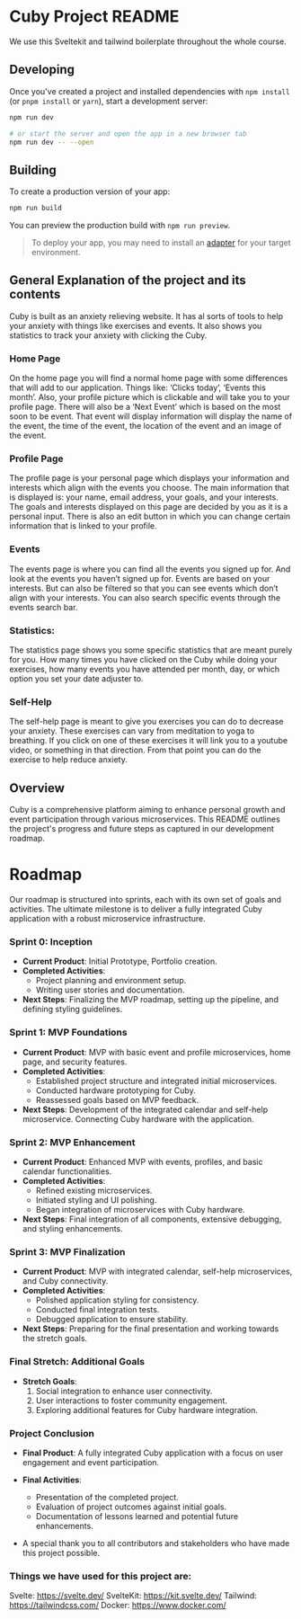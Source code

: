 # Cuby Project README

We use this Sveltekit and tailwind boilerplate throughout the whole course.

## Developing

Once you've created a project and installed dependencies with `npm install` (or `pnpm install` or `yarn`), start a development server:

```bash
npm run dev

# or start the server and open the app in a new browser tab
npm run dev -- --open
```

## Building

To create a production version of your app:

```bash
npm run build
```

You can preview the production build with `npm run preview`.

> To deploy your app, you may need to install an [adapter](https://kit.svelte.dev/docs/adapters) for your target environment.

## General Explanation of the project and its contents
Cuby is built as an anxiety relieving website. It has al sorts of tools to help your anxiety with things like exercises and events. It also shows you statistics to track your anxiety with clicking the Cuby.

### Home Page
On the home page you will find a normal home page with some differences that will add to our application. Things like: ‘Clicks today’, ‘Events this month’. Also, your profile picture which is clickable and will take you to your profile page. There will also be a ‘Next Event’ which is based on the most soon to be event. That event will display information will display the name of the event, the time of the event, the location of the event and an image of the event.

### Profile Page
The profile page is your personal page which displays your information and interests which align with the events you choose. The main information that is displayed is: your name, email address, your goals, and your interests. The goals and interests displayed on this page are decided by you as it is a personal input. There is also an edit button in which you can change certain information that is linked to your profile.

### Events
The events page is where you can find all the events you signed up for. And look at the events you haven’t signed up for. Events are based on your interests. But can also be filtered so that you can see events which don’t align with your interests. You can also search specific events through the events search bar.

### Statistics:
The statistics page shows you some specific statistics that are meant purely for you. How many times you have clicked on the Cuby while doing your exercises, how many events you have attended per month, day, or which option you set your date adjuster to.

### Self-Help
The self-help page is meant to give you exercises you can do to decrease your anxiety. These exercises can vary from meditation to yoga to breathing. If you click on one of these exercises it will link you to a youtube video, or something in that direction. From that point you can do the exercise to help reduce anxiety.

## Overview
Cuby is a comprehensive platform aiming to enhance personal growth and event participation through various microservices. This README outlines the project's progress and future steps as captured in our development roadmap.

# Roadmap
Our roadmap is structured into sprints, each with its own set of goals and activities. The ultimate milestone is to deliver a fully integrated Cuby application with a robust microservice infrastructure.

### Sprint 0: Inception
- **Current Product**: Initial Prototype, Portfolio creation.
- **Completed Activities**:
  - Project planning and environment setup.
  - Writing user stories and documentation.
- **Next Steps**: Finalizing the MVP roadmap, setting up the pipeline, and defining styling guidelines.

### Sprint 1: MVP Foundations
- **Current Product**: MVP with basic event and profile microservices, home page, and security features.
- **Completed Activities**:
  - Established project structure and integrated initial microservices.
  - Conducted hardware prototyping for Cuby.
  - Reassessed goals based on MVP feedback.
- **Next Steps**: Development of the integrated calendar and self-help microservice. Connecting Cuby hardware with the application.

### Sprint 2: MVP Enhancement
- **Current Product**: Enhanced MVP with events, profiles, and basic calendar functionalities.
- **Completed Activities**:
  - Refined existing microservices.
  - Initiated styling and UI polishing.
  - Began integration of microservices with Cuby hardware.
- **Next Steps**: Final integration of all components, extensive debugging, and styling enhancements.

### Sprint 3: MVP Finalization
- **Current Product**: MVP with integrated calendar, self-help microservices, and Cuby connectivity.
- **Completed Activities**:
  - Polished application styling for consistency.
  - Conducted final integration tests.
  - Debugged application to ensure stability.
- **Next Steps**: Preparing for the final presentation and working towards the stretch goals.

### Final Stretch: Additional Goals
- **Stretch Goals**:
  1. Social integration to enhance user connectivity.
  2. User interactions to foster community engagement.
  3. Exploring additional features for Cuby hardware integration.

### Project Conclusion
- **Final Product**: A fully integrated Cuby application with a focus on user engagement and event participation.
- **Final Activities**:
  - Presentation of the completed project.
  - Evaluation of project outcomes against initial goals.
  - Documentation of lessons learned and potential future enhancements.

- A special thank you to all contributors and stakeholders who have made this project possible.


### Things we have used for this project are:
Svelte: https://svelte.dev/
SvelteKit: https://kit.svelte.dev/
Tailwind: https://tailwindcss.com/
Docker: https://www.docker.com/
